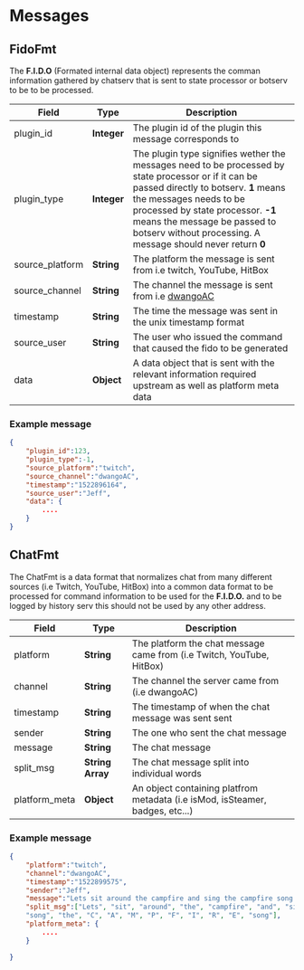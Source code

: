# Messages


## FidoFmt

The **F.I.D.O** (Formated internal data object) represents the comman information gathered by chatserv that is sent to state processor or botserv to be
to be processed.

| Field           |Type         | Description|
| ---------       |-----        |--------- |
| plugin_id       | **Integer** | The plugin id of the plugin this message corresponds to |
| plugin_type     | **Integer** | The plugin type signifies wether the messages need to be processed by state processor or if it can be passed directly to botserv. **1** means the messages needs to be processed by state processor. **-1** means the message be passed to botserv without processing. A message should never return **0** |
| source_platform | **String**  | The platform the message is sent from i.e twitch, YouTube, HitBox |
| source_channel  | **String**  | The channel the message is sent from i.e [dwangoAC](https://www.twitch.tv/dwangoac) |
| timestamp       | **String**  | The time the message was sent in the unix timestamp format |
| source_user     | **String**  | The user who issued the command that caused the fido to be generated |
| data            | **Object**  | A data object that is sent with the relevant information required upstream as well as platform meta data |

### Example message
```json
{
    "plugin_id":123,
    "plugin_type":-1,
    "source_platform":"twitch",
    "source_channel":"dwangoAC",
    "timestamp":"1522896164",
    "source_user":"Jeff",
    "data": {
        ....
    }
}
```

## ChatFmt
The ChatFmt is a data format that normalizes chat from many different sources (i.e Twitch, YouTube, HitBox) into a common data format to be processed for command information to be used for the **F.I.D.O.** and to be logged by history serv this should not be used by any other address.

| Field           |Type             | Description|
| ---------       |-----            |---------   |
| platform        | **String**      | The platform the chat message came from (i.e Twitch, YouTube, HitBox) |
| channel         | **String**      | The channel the server came from (i.e dwangoAC) |
| timestamp       | **String**      | The timestamp of when the chat message was sent sent |
| sender          | **String**      | The one who sent the chat message |
| message         | **String**      | The chat message |
| split_msg       | **String Array**| The chat message split into individual words|
| platform_meta   | **Object**      | An object containing platfrom metadata (i.e isMod, isSteamer, badges, etc...)

### Example message

```json
{
    "platform":"twitch",
    "channel":"dwangoAC",
    "timestamp":"1522899575",
    "sender":"Jeff",
    "message":"Lets sit around the campfire and sing the campfire song the C A M P F I R E song",
    "split_msg":["Lets", "sit", "around", "the", "campfire", "and", "sing", "the", "campfire",
    "song", "the", "C", "A", "M", "P", "F", "I", "R", "E", "song"],
    "platform_meta": {
        ....
    }

}
```
